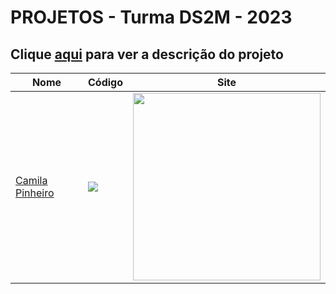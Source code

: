 # PROJETOS - Turma DS2M - 2023

## Clique [aqui](https://github.com/fernandoleonid/one-page-2022) para ver a descrição do projeto

| Nome          | Código                        | Site                              |
| --------------| ------------------------------|-----------------------------------|
| [Camila Pinheiro](https://github.com/camilapinh3iro)   | [![](https://skillicons.dev/icons?i=js)](./camila_alves_pinheiro/) | [<img src="./camila_alves_pinheiro/img/screenshot.png" width="300">](https://camilapinh3iro.github.io/whatsApp-senai-1-2023/ds2m/camila_alves_pinheiro/)|